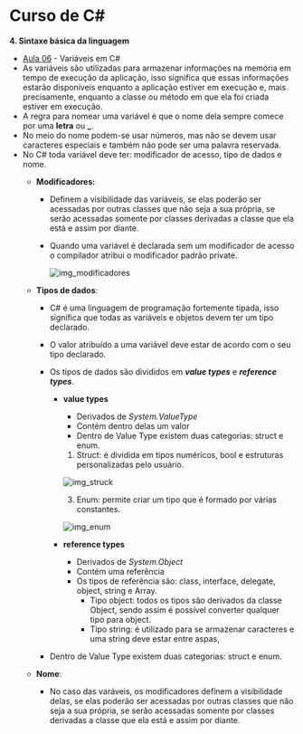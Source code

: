 # Curso de C#

**4. Sintaxe básica da linguagem**
* [Aula 06](https://www.youtube.com/watch?v=vNGhKJHjXEg&list=PLPc-V1ujthioJ8Cq_yMzYAbeSvaPye-aa&index=6) - Variáveis em C#
* As variáveis são utilizadas para armazenar informações na memória em tempo de execução da aplicação, isso significa que essas informações estarão disponíveis enquanto a aplicação estiver em execução e, mais precisamente, enquanto a classe ou método em que ela foi criada estiver em execução.
* A regra para nomear uma variável é que o nome dela sempre comece por uma **letra** ou **_**.
* No meio do nome podem-se usar números, mas não se devem usar caracteres especiais e também não pode ser uma palavra reservada.
* No C# toda variável deve ter: modificador de acesso, tipo de dados e nome.
  * __Modificadores:__ 
    * Definem a visibilidade das variáveis, se elas poderão ser acessadas por outras classes que não seja a sua própria, se serão acessadas somente por classes derivadas a classe que ela está e assim por diante.
    * Quando uma variável é declarada sem um modificador de acesso o compilador atribui o modificador padrão private.

      ![img_modificadores](https://user-images.githubusercontent.com/87590342/201533654-677de170-7ac0-4c29-9220-c4e4fc11b12b.PNG)

  * __Tipos de dados__:
    * C# é uma linguagem de programação fortemente tipada, isso significa que todas as variáveis e objetos devem ter um tipo declarado.
    * O valor atribuído a uma variável deve estar de acordo com o seu tipo declarado.
    * Os tipos de dados são divididos em __*value types*__ e __*reference types*__.


      * __value types__
        * Derivados de _System.ValueType_
        * Contém dentro delas um valor
        * Dentro de Value Type existem duas categorias: struct e enum.
         1. Struct: é dividida em tipos numéricos, bool e estruturas personalizadas pelo usuário.

         ![img_struck](https://user-images.githubusercontent.com/87590342/201534734-0d9dc692-e0e5-4a4e-8539-19caea34cf9d.PNG)


         3. Enum: permite criar um tipo que é formado por várias constantes. 


         ![img_enum](https://user-images.githubusercontent.com/87590342/201535889-c82fa0ae-29a1-4b43-bf44-05aa5c2fe4a5.PNG)


      * __reference types__
        * Derivados de _System.Object_
        * Contém uma referência
        * Os tipos de referência são: class, interface, delegate, object, string e Array.
          * Tipo object: todos os tipos são derivados da classe Object, sendo assim é possível converter qualquer tipo para object.
          * Tipo string: é utilizado para se armazenar caracteres e uma string deve estar entre aspas,
    
    
   
     * Dentro de Value Type existem duas categorias: struct e enum.



  * __Nome__:
    * No caso das varáveis, os modificadores definem a visibilidade delas, se elas poderão ser acessadas por outras classes que não seja a sua própria, se serão acessadas somente por classes derivadas a classe que ela está e assim por diante.
